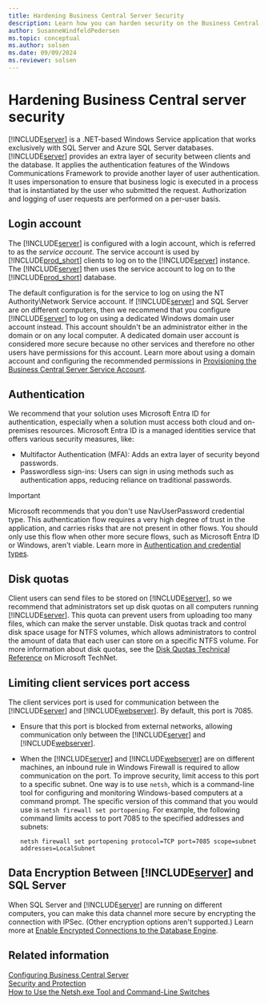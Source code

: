 ```yaml
---
title: Hardening Business Central Server Security
description: Learn how you can harden security on the Business Central Server component to protect access to the configuration settings.
author: SusanneWindfeldPedersen
ms.topic: conceptual
ms.author: solsen
ms.date: 09/09/2024
ms.reviewer: solsen
---
```

# Hardening Business Central server security

[!INCLUDE[server](../developer/includes/server.md)] is a .NET-based Windows Service application that works exclusively with SQL Server and Azure SQL Server databases. [!INCLUDE[server](../developer/includes/server.md)] provides an extra layer of security between clients and the database. It applies the authentication features of the Windows Communications Framework to provide another layer of user authentication. It uses impersonation to ensure that business logic is executed in a process that is instantiated by the user who submitted the request. Authorization and logging of user requests are performed on a per-user basis.  
  
## Login account

The [!INCLUDE[server](../developer/includes/server.md)] is configured with a login account, which is referred to as the *service account*. The service account is used by [!INCLUDE[prod_short](../developer/includes/prod_short.md)] clients to log on to the [!INCLUDE[server](../developer/includes/server.md)] instance. The [!INCLUDE[server](../developer/includes/server.md)] then uses the service account to log on to the [!INCLUDE[prod_short](../developer/includes/prod_short.md)] database.
  
The default configuration is for the service to log on using the NT Authority\\Network Service account. If [!INCLUDE[server](../developer/includes/server.md)] and SQL Server are on different computers, then we recommend that you configure [!INCLUDE[server](../developer/includes/server.md)] to log on using a dedicated Windows domain user account instead. This account shouldn't be an administrator either in the domain or on any local computer. A dedicated domain user account is considered more secure because no other services and therefore no other users have permissions for this account. Learn more about using a domain account and configuring the recommended permissions in [Provisioning the Business Central Server Service Account](../deployment/provision-server-account.md).  

## Authentication

We recommend that your solution uses Microsoft Entra ID for authentication, especially when a solution must access both cloud and on-premises resources. Microsoft Entra ID is a managed identities service that offers various security measures, like:

- Multifactor Authentication (MFA): Adds an extra layer of security beyond passwords.
- Passwordless sign-ins: Users can sign in using methods such as authentication apps, reducing reliance on traditional passwords.

> [!IMPORTANT]
> Microsoft recommends that you don't use NavUserPassword credential type. This authentication flow requires a very high degree of trust in the application, and carries risks that are not present in other flows. You should only use this flow when other more secure flows, such as Microsoft Entra ID or Windows, aren't viable. Learn more in [Authentication and credential types](../administration/users-credential-types.md).

## Disk quotas

 Client users can send files to be stored on [!INCLUDE[server](../developer/includes/server.md)], so we recommend that administrators set up disk quotas on all computers running [!INCLUDE[server](../developer/includes/server.md)]. This quota can prevent users from uploading too many files, which can make the server unstable. Disk quotas track and control disk space usage for NTFS volumes, which allows administrators to control the amount of data that each user can store on a specific NTFS volume. For more information about disk quotas, see the [Disk Quotas Technical Reference](/previous-versions/windows/it-pro/windows-server-2003/cc786969(v=ws.10)) on Microsoft TechNet.  
  
## Limiting client services port access

The client services port is used for communication between the [!INCLUDE[server](../developer/includes/server.md)] and [!INCLUDE[webserver](../developer/includes/webserver.md)]. By default, this port  is 7085.

- Ensure that this port is blocked from external networks, allowing communication only between the [!INCLUDE[server](../developer/includes/server.md)] and [!INCLUDE[webserver](../developer/includes/webserver.md)].
- When the [!INCLUDE[server](../developer/includes/server.md)] and [!INCLUDE[webserver](../developer/includes/webserver.md)] are on different machines, an inbound rule in Windows Firewall is required to allow communication on the port. To improve security, limit access to this port to a specific subnet. One way is to use `netsh`, which is a command-line tool for configuring and monitoring Windows-based computers at a command prompt. The specific version of this command that you would use is `netsh firewall set portopening`. For example, the following command limits access to port 7085 to the specified addresses and subnets:  
  
  ```  
  netsh firewall set portopening protocol=TCP port=7085 scope=subnet addresses=LocalSubnet  
  ```  

## <a name="data-encryption"></a>Data Encryption Between [!INCLUDE[server](../developer/includes/server.md)] and SQL Server  

When SQL Server and [!INCLUDE[server](../developer/includes/server.md)] are running on different computers, you can make this data channel more secure by encrypting the connection with IPSec. \(Other encryption options aren't supported.\) Learn more at [Enable Encrypted Connections to the Database Engine](/sql/database-engine/configure-windows/enable-encrypted-connections-to-the-database-engine).

## Related information

[Configuring Business Central Server](../administration/configure-server-instance.md)  
[Security and Protection](security-and-protection.md)   
[How to Use the Netsh.exe Tool and Command-Line Switches](/previous-versions/tn-archive/bb490939(v=technet.10))
